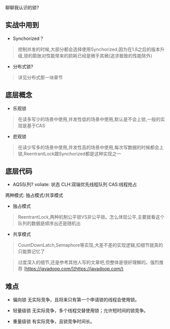 聊聊我认识的锁?

## 实战中用到
- Synchorized？

> 控制并发的时候,大部分都会选择使用Synchorized,因为在1.8之后的版本升级,锁的膨胀对性能带来的损耗已经是微乎其微(追求极致的性能除外)

- 分布式锁?

> 详见分布式那一块章节


## 底层概念
- 乐观锁
> 在读多写少的场景中使用,并发性低的场景中使用,默认是不会上锁,一般的实现是基于CAS
- 悲观锁
> 在读少写多的场景中使用,并发性高的场景中使用,每次写数据的时候都会上锁,ReentrantLock跟Synchorized都是这种实现之一

## 底层代码
- AQS队列?
voliate: 状态
CLH:双端优先线程队列
CAS:线程抢占

两种模式: 独占模式/共享模式

- 独占模式

> ReentrantLock,两种机制公平锁VS非公平锁。怎么体现公平,主要就看这个队列的数据是顺序出还是随机出
- 共享模式
> CountDownLatch,Semaphore等实现,大差不差的实现逻辑,扣细节就真的只能靠记忆了

> 过度深入的细节,还是参考其他人写的文章吧,但整体是很好理解的。强烈推荐 [https://javadoop.com/](https://javadoop.com/)

## 难点
- 偏向锁 无实际竞争，且将来只有第一个申请锁的线程会使用锁。

- 轻量级锁 无实际竞争，多个线程交替使用锁；允许短时间的锁竞争。

- 重量级锁 有实际竞争，且锁竞争时间长。








